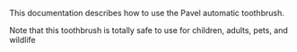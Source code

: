 This documentation describes how to use the Pavel automatic toothbrush.

Note that this toothbrush is totally safe to use for children, adults, pets, and wildlife
